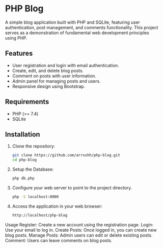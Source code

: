 ﻿# PHP Blog

A simple blog application built with PHP and SQLite, featuring user authentication, post management, and comments functionality. This project serves as a demonstration of fundamental web development principles using PHP.

## Features

- User registration and login with email authentication.
- Create, edit, and delete blog posts.
- Comment on posts with user information.
- Admin panel for managing posts and users.
- Responsive design using Bootstrap.

## Requirements

- PHP (>= 7.4)
- SQLite

## Installation

1. Clone the repository:

   ```bash
   git clone https://github.com/arrxxhh/php-blog.git
   cd php-blog

2. Setup the Database:

   ```bash
   php db.php

3. Configure your web server to point to the project directory.
    ```bash
    php -S localhost:8000

4. Access the application in your web browser:
    ```bash
    http://localhost/php-blog

Usage
Register: Create a new account using the registration page.
Login: Use your email to log in.
Create Posts: Once logged in, you can create new blog posts.
Manage Posts: Admin users can edit or delete existing posts.
Comment: Users can leave comments on blog posts.
